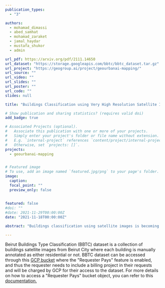 ```yaml
---
publication_types:
  - "3"

authors:
  - mohamad_dimassi
  - abed_samhat
  - mohamad_zaraket
  - jamal_haydar
  - mustafa_shukor
  - admin

url_pdf: https://arxiv.org/pdf/2111.14650
url_dataset: "https://storage.googleapis.com/bbtc/bbtc_dataset.tar.gz"
url_project: "https://geogroup.ai/project/geourbanai-mapping/"
url_source: ""
url_video: ""
url_slides: ""
url_poster: ""
url_code: ""
slides: null

title: "Buildings Classification using Very High Resolution Satellite Imagery"

# Show publication and sharing statistics? (requires valid doi)
add_badge: true

# Associated Projects (optional).
#   Associate this publication with one or more of your projects.
#   Simply enter your project's folder or file name without extension.
#   E.g. `internal-project` references `content/project/internal-project/index.md`.
#   Otherwise, set `projects: []`.
projects:
  - geourbanai-mapping


# Featured image
# To use, add an image named `featured.jpg/png` to your page's folder. 
image:
  caption:
  focal_point: ""
  preview_only: false
  
  
featured: false
#doi: ""
#date: 2021-11-29T00:00:00Z
date: "2021-11-18T00:00:00Z"

abstract: "Buildings classification using satellite images is becoming more important for several applications such as damage assessment, resource allocation, and population estimation. We focus, in this work, on buildings damage assessment (BDA) and buildings type classification (BTC) of residential and non-residential buildings. We propose to rely solely on RGB satellite images and follow a 2-stage deep learning-based approach, where first, buildings' footprints are extracted using a semantic segmentation model, followed by classification of the cropped images. Due to the lack of an appropriate dataset for the residential/non-residential building classification, we introduce a new dataset of high-resolution satellite images. We conduct extensive experiments to select the best hyper-parameters, model architecture, and training paradigm, and we propose a new transfer learning-based approach that outperforms classical methods. Finally, we validate the proposed approach on two applications showing excellent accuracy and F1-score metrics."

---
```


Beirut Buildings Type Classification (BBTC) dataset is a collection of buildings satellite images from Beirut City where each building is manually annotated as either residential or not. BBTC dataset can be accessed through this <a href="https://storage.googleapis.com/bbtc/bbtc_dataset.tar.gz" target="_blank">GCP bucket</a> where the "Requester Pays" feature is enabled, and thus the requester needs to include a billing project in their requests and will be charged by GCP for their access to the dataset. For more details on how to access a "Requester Pays" bucket object, you can refer to this <a href="https://cloud.google.com/storage/docs/using-requester-pays#rest-access-requester-pays" target="_blank"> documentation.</a>
